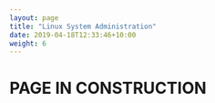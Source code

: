```yaml
---
layout: page
title: "Linux System Administration"
date: 2019-04-18T12:33:46+10:00
weight: 6
---
```


# PAGE IN CONSTRUCTION
